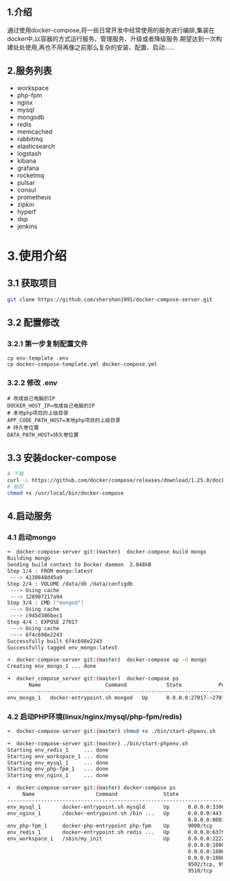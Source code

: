 ## 1.介绍

通过使用docker-compose,将一些日常开发中经常使用的服务进行编排,集装在docker中,以容器的方式运行服务、管理服务、升级或者降级服务.期望达到一次构建处处使用,再也不用再像之前那么复杂的安装、配置、启动......

## 2.服务列表

- workspace
- php-fpm
- nginx
- mysql
- mongodb
- redis
- memcached
- rabbitmq
- elasticsearch
- logstash
- kibana
- grafana
- rocketmq
- pulsar
- consul
- prometheus
- zipkin
- hyperf
- dsp
- jenkins

# 3.使用介绍

## 3.1 获取项目

```bash
git clone https://github.com/shershon1991/docker-compose-server.git
```

## 3.2 配置修改

### 3.2.1 第一步复制配置文件

```shell
cp env-template .env
cp docker-compose-template.yml docker-compose.yml
```

### 3.2.2 修改 .env

```shell
# 改成自己电脑的IP
DOCKER_HOST_IP=改成自己电脑的IP
# 本地php项目的上级目录
APP_CODE_PATH_HOST=本地php项目的上级目录
# 持久卷位置
DATA_PATH_HOST=持久卷位置
```

## 3.3 安装docker-compose

```bash
# 下载
curl -L https://github.com/docker/compose/releases/download/1.25.0/docker-compose-`uname -s`-`uname -m` -o /usr/local/bin/docker-compose
# 赋权
chmod +x /usr/local/bin/docker-compose
```

## 4.启动服务

### 4.1 启动mongo

```bash
➜  docker-compose-server git:(master)  docker-compose build mongo
Building mongo
Sending build context to Docker daemon  2.048kB
Step 1/4 : FROM mongo:latest
 ---> 4130848d45a9
Step 2/4 : VOLUME /data/db /data/configdb
 ---> Using cache
 ---> 128907217a94
Step 3/4 : CMD ["mongod"]
 ---> Using cache
 ---> c945d386bec1
Step 4/4 : EXPOSE 27017
 ---> Using cache
 ---> 6f4c698e2243
Successfully built 6f4c698e2243
Successfully tagged env_mongo:latest

➜  docker-compose-server git:(master)  docker-compose up -d mongo
Creating env_mongo_1 ... done

➜  docker_compose_server git:(master)  docker-compose ps
       Name                     Command             State            Ports
------------------------------------------------------------------------------------
env_mongo_1   docker-entrypoint.sh mongod   Up      0.0.0.0:27017->27017/tcp
```

### 4.2 启动PHP环境(linux/nginx/mysql/php-fpm/redis)

```bash
➜  docker-compose-server git:(master) chmod +x ./bin/start-phpenv.sh

➜  docker-compose-server git:(master) ./bin/start-phpenv.sh
Starting env_redis_1     ... done
Starting env_workspace_1 ... done
Starting env_mysql_1     ... done
Starting env_php-fpm_1   ... done
Starting env_nginx_1     ... done

➜  docker-compose-server git:(master) docker-compose ps
     Name                    Command               State                                          Ports
-----------------------------------------------------------------------------------------------------------------------------------------------
env_mysql_1       docker-entrypoint.sh mysqld      Up      0.0.0.0:3306->3306/tcp, 33060/tcp
env_nginx_1       /docker-entrypoint.sh /bin ...   Up      0.0.0.0:443->443/tcp, 0.0.0.0:80->80/tcp, 0.0.0.0:8080->8080/tcp,
                                                           0.0.0.0:8081->8081/tcp, 0.0.0.0:8082->8082/tcp, 0.0.0.0:8083->8083/tcp
env_php-fpm_1     docker-php-entrypoint php-fpm    Up      9000/tcp
env_redis_1       docker-entrypoint.sh redis ...   Up      0.0.0.0:6379->6379/tcp
env_workspace_1   /sbin/my_init                    Up      0.0.0.0:2222->22/tcp, 0.0.0.0:18080->8010/tcp, 0.0.0.0:18081->8011/tcp,
                                                           0.0.0.0:18082->8012/tcp, 0.0.0.0:18083->8013/tcp, 0.0.0.0:18084->8014/tcp,
                                                           0.0.0.0:18085->8015/tcp, 0.0.0.0:18086->8016/tcp, 0.0.0.0:18087->8017/tcp,
                                                           0.0.0.0:18088->8018/tcp, 0.0.0.0:18089->8019/tcp, 0.0.0.0:18090->8020/tcp, 9501/tcp,
                                                           9502/tcp, 9503/tcp, 9504/tcp, 9505/tcp, 9506/tcp, 9507/tcp, 9508/tcp, 9509/tcp,
                                                           9510/tcp
```